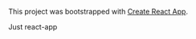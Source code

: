 This project was bootstrapped with [Create React App](https://github.com/facebook/create-react-app).

Just react-app
